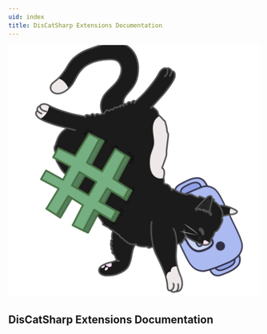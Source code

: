 ```yaml
---
uid: index
title: DisCatSharp Extensions Documentation
---
```


![DisCatSharp Logo](/logo.png "DisCatSharp Extensions Documentation")

## DisCatSharp Extensions Documentation
